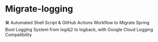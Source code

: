 # Migrate-logging
🛠 Automated Shell Script &amp; GitHub Actions Workflow to Migrate Spring Boot Logging System from log4j2 to logback, with Google Cloud Logging Compatibility
